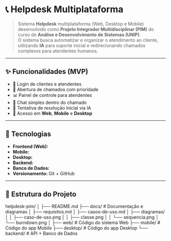 # 📞 Helpdesk Multiplataforma

> Sistema **Helpdesk** multiplataforma (Web, Desktop e Mobile) desenvolvido como **Projeto Integrador Multidisciplinar (PIM)** do curso de **Análise e Desenvolvimento de Sistemas (UNIP)**.  
> O sistema busca automatizar e organizar o atendimento ao cliente, utilizando **IA** para suporte inicial e redirecionando chamados complexos para atendentes humanos.

---

## ✨ Funcionalidades (MVP)
- 🔑 Login de clientes e atendentes  
- 📝 Abertura de chamados com prioridade  
- 📊 Painel de controle para atendentes  
- 💬 Chat simples dentro do chamado  
- 🤖 Tentativa de resolução inicial via IA  
- 📱 Acesso em **Web**, **Mobile** e **Desktop**

---

## 🚀 Tecnologias
- **Frontend (Web):**   
- **Mobile:**   
- **Desktop:**  
- **Backend:**   
- **Banco de Dados:**   
- **Versionamento:** Git + GitHub  

---

## 📂 Estrutura do Projeto
helpdesk-pim/
│
├── README.md
├── docs/ # Documentação e diagramas
│ ├── requisitos.md
│ ├── casos-de-uso.md
│ ├── diagramas/
│ │ ├── caso-de-uso.png
│ │ ├── classe.png
│ │ └── sequencia.png
│ └── burndown.png
│
├── web/ # Código do sistema Web 
├── mobile/ # Código do app Mobile 
├── desktop/ # Código do app Desktop 
└── backend/ # API + Banco de Dados
